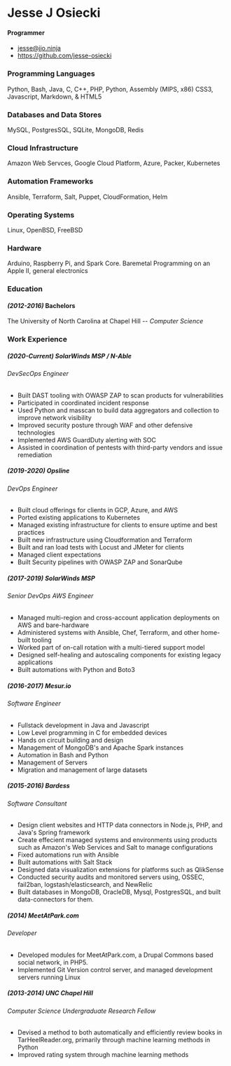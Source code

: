 # Jesse J Osiecki
#### Programmer
* jesse@jjo.ninja
* <https://github.com/jesse-osiecki>

### Programming Languages
Python, Bash, Java, C, C++, PHP, Python, Assembly (MIPS, x86)
CSS3, Javascript, Markdown, & HTML5

### Databases and Data Stores
MySQL, PostgresSQL, SQLite, MongoDB, Redis

### Cloud Infrastructure
Amazon Web Servces, Google Cloud Platform, Azure, Packer, Kubernetes

### Automation Frameworks
Ansible, Terraform, Salt, Puppet, CloudFormation, Helm

### Operating Systems
Linux, OpenBSD, FreeBSD

### Hardware
Arduino, Raspberry Pi, and Spark Core. Baremetal Programming on an Apple II, general electronics

### Education
#### _(2012-2016)_ Bachelors
The University of North Carolina at Chapel Hill --
_Computer Science_

### Work Experience
##### _(2020-Current)_ SolarWinds MSP / N-Able
###### DevSecOps Engineer
* Built DAST tooling with OWASP ZAP to scan products for vulnerabilities
* Participated in coordinated incident response
* Used Python and masscan to build data aggregators and collection to improve network visibility
* Improved security posture through WAF and other defensive technologies
* Implemented AWS GuardDuty alerting with SOC
* Assisted in coordination of pentests with third-party vendors and issue remediation

##### _(2019-2020)_ Opsline
###### DevOps Engineer
* Built cloud offerings for clients in GCP, Azure, and AWS
* Ported existing applications to Kubernetes
* Managed existing infrastructure for clients to ensure uptime and best practices
* Built new infrastructure using Cloudformation and Terraform
* Built and ran load tests with Locust and JMeter for clients
* Managed client expectations
* Built Security pipelines with OWASP ZAP and SonarQube

##### _(2017-2019)_ SolarWinds MSP
###### Senior DevOps AWS Engineer
* Managed multi-region and cross-account application deployments on AWS and bare-hardware
* Administered systems with Ansible, Chef, Terraform, and other home-built tooling
* Worked part of on-call rotation with a multi-tiered support model
* Designed self-healing and autoscaling components for existing legacy applications
* Built automations with Python and Boto3

##### _(2016-2017)_ Mesur.io
###### Software Engineer
* Fullstack development in Java and Javascript
* Low Level programming in C for embedded devices
* Hands on circuit building and design
* Management of MongoDB's and Apache Spark instances
* Automation in Bash and Python
* Management of Servers
* Migration and management of large datasets

##### _(2015-2016)_ Bardess
###### Software Consultant
* Design client websites and HTTP data connectors in Node.js, PHP, and Java's Spring framework
* Create effecient managed systems and environments using products such as Amazon's Web Services and Salt to manage configurations
* Fixed automations run with Ansible
* Built automations with Salt Stack
* Designed data visualization extensions for platforms such as QlikSense
* Conducted security audits and monitored servers using, OSSEC, fail2ban, logstash/elasticsearch, and NewRelic
* Built databases in MongoDB, OracleDB, Mysql, PostgresSQL, and built data-connectors for them.

##### _(2014)_ MeetAtPark.com
###### Developer
* Developed modules for MeetAtPark.com, a Drupal Commons based social network, in PHP5.
* Implemented Git Version control server, and managed development servers running Linux

##### _(2013-2014)_ UNC Chapel Hill
###### Computer Science Undergraduate Research Fellow
* Devised a method to both automatically and efficiently review books in TarHeelReader.org, primarily through machine learning methods in Python
* Improved rating system through machine learning methods
